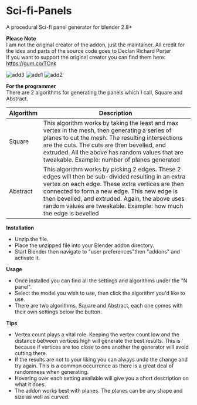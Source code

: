 # Sci-fi-Panels
A procedural Sci-fi panel generator for blender 2.8+

**Please Note** </br>
I am not the original creator of the addon, just the maintainer. All credit for the idea and parts of the source code goes to Declan Richard Porter</br>
If you want to support the original creator you can find them here: https://gum.co/TCnk 

![add3](https://user-images.githubusercontent.com/34284628/122260952-25f2f480-ced4-11eb-989a-9201ee184cc8.PNG)
![add1](https://user-images.githubusercontent.com/34284628/122260858-0b208000-ced4-11eb-9a1b-0dbeadf60015.PNG)
![add2](https://user-images.githubusercontent.com/34284628/122260872-0e1b7080-ced4-11eb-9a13-5d10ef3e34d3.PNG)


**For the programmer** </br>
There are 2 algorithms for generating the panels which I call, Square and Abstract.

| Algorithm     |  Description  |
| ------------- | ------------- |
| Square  | This algorithm works by taking the least and max vertex in the mesh, then generating a series of planes to cut the mesh. The resulting intersections are the cuts. The cuts are then bevelled, and extruded. All the above has random values that are tweakable. Example: number of planes generated |
| Abstract | This algorithm works by picking 2 edges. These 2 edges will then be sub-divided resulting in an extra vertex on each edge. These extra vertices are then connected to form a new edge. This new edge is then bevelled, and extruded. Again, the above uses random values are tweakable. Example: how much the edge is bevelled |

**Installation**
<ul>
  <li> Unzip the file. </li>
  <li> Place the unzipped file into your Blender addon directory. </li>
  <li> Start Blender then navigate to "user preferences"then "addons" and activate it. </li>
</ul>

**Usage**
<ul>
  <li> Once installed you can find all the settings and algorithms under the "N panel". </li>
  <li> Select the model you wish to use, then click the algorithm you'd like to use. </li>
  <li> There are two algorithms, Square and Abstract, each one comes with their own settings below the button. </li>  
</ul>

**Tips**
<ul>
  <li> Vertex count plays a vital role. Keeping the vertex count low and the distance between vertices high will generate the best  results. This is because if vertices are too close to one another the generator will avoid cutting there. </li>
  <li> If the results are not to your liking you can always undo the change and try again. This is a common occurrence as there is a great deal of randomness when generating. </li>
  <li> Hovering over each setting available will give you a short description on what it does. </li>
  <li> The addon works best with planes. The planes can be any shape and size as well as curved. </li>
</ul>

